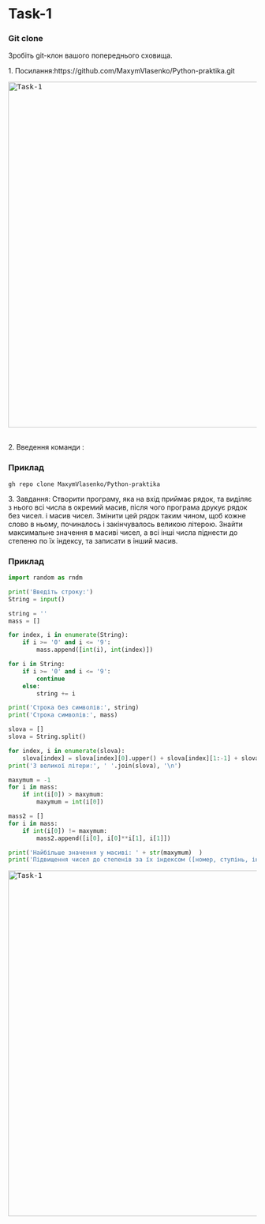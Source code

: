 <h1 align="left">Task-1</h1>

<h3 align="left">Git clone</h3>
<p align="left">Зробіть git-клон вашого попереднього сховища.</p>

<p align="left">1. Посилання:https://github.com/MaxymVlasenko/Python-praktika.git</p>
<kbd>
    <img src="https://drive.google.com/uc?id=17tn4v1SVel_RawnNsDRSYnWhEKxm1ZTA" width="700px" alt="Task-1">
</kbd>

<br>
<br>

<p align="left">2. Введення команди :</p>

### Приклад

```shell
gh repo clone MaxymVlasenko/Python-praktika
```

<p align="left">3. Завдання: Створити програму, яка на вхід приймає рядок, та виділяє з нього всі
числа в окремий масив, після чого програма друкує рядок без чисел. і
масив чисел. Змінити цей рядок таким чином, щоб кожне слово в ньому,
починалось і закінчувалось великою літерою. Знайти максимальне
значення в масиві чисел, а всі інші числа піднести до степеню по їх
індексу, та записати в інший масив.</p> 

### Приклад

```python
import random as rndm

print('Введіть строку:')
String = input()

string = ''
mass = []

for index, i in enumerate(String):
    if i >= '0' and i <= '9':
        mass.append([int(i), int(index)])

for i in String:
    if i >= '0' and i <= '9':
        continue
    else:
        string += i

print('Строка без символів:', string)
print('Строка символів:', mass)

slova = []
slova = String.split()

for index, i in enumerate(slova):
    slova[index] = slova[index][0].upper() + slova[index][1:-1] + slova[index][-1].upper()
print('З великої літери:', ' '.join(slova), '\n')

maxymum = -1
for i in mass:
    if int(i[0]) > maxymum:
        maxymum = int(i[0])

mass2 = []
for i in mass:
    if int(i[0]) != maxymum:
        mass2.append([i[0], i[0]**i[1], i[1]])

print('Найбільше значення у масиві: ' + str(maxymum)  )
print('Підвищення чисел до степенів за їх індексом ([номер, ступінь, індекс], ...', mass2)
```
<kbd>
    <img src="https://drive.google.com/uc?id=1Bkz2XwyOrOyByYxjlfqfPMO9JOe2DKwG" width="700px" alt="Task-1">
</kbd>

